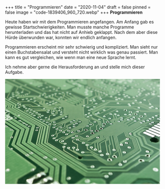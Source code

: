 +++
title = "Programmieren"
date = "2020-11-04"
draft = false
pinned = false
image = "code-1839406_960_720.webp"
+++
**Programmieren**

Heute haben wir mit dem Programmieren angefangen. Am Anfang gab es gewisse Startschwierigkeiten. Man musste manche Programme herunterladen und das hat nicht auf Anhieb geklappt. Nach dem aber diese Hürde überwunden war, konnten wir endlich anfangen. 

Programmieren erscheint mir sehr schwierig und kompliziert. Man sieht nur einen Buchstabensalat und versteht nicht wirklich was genau passiert. Man kann es gut vergleichen, wie wenn man eine neue Sprache lernt. 

Ich nehme aber gerne die Herausforderung an und stelle mich dieser Aufgabe. 

![](board-453758_960_720.jpg)